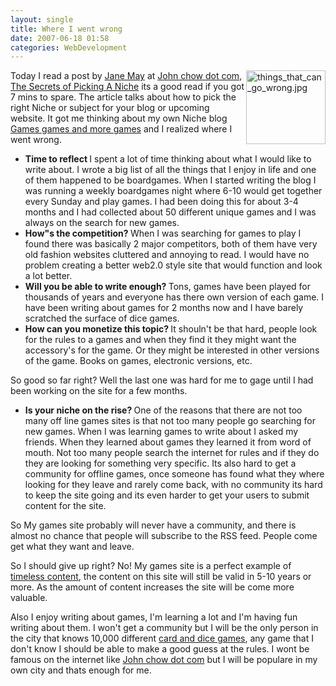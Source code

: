 ```yaml
---
layout: single
title: Where I went wrong 
date: 2007-06-18 01:58
categories: WebDevelopment
---
```

<img src="/public/uploads/2007/06/things_that_can_go_wrong.thumbnail.jpg" alt="things_that_can_go_wrong.jpg" align="right" height="118" width="127" />Today I read a post by <a href="http://www.janemayblogs.com/">Jane May</a> at <a href="http://www.johnchow.com">John chow dot com</a>, <a href="http://www.johnchow.com/the-secrets-of-picking-a-niche/">The Secrets of Picking A Niche</a> its a good read if you got 7 mins to spare. The article talks about how to pick the right Niche or subject for your blog or upcoming website. It got me thinking about my own Niche blog <a href="http://www.abluestar.com/games/">Games games and more games</a> and I realized where I went wrong.
<ul>
	<li><strong>Time to reflect
</strong>I spent a lot of time thinking about what I would like to write about. I wrote a big list of all the things that I enjoy in life and one of them happened to be boardgames. When I started writing the blog I was running a weekly boardgames night where 6-10 would get together every Sunday and play games. I had been doing this for about 3-4 months and I had collected about 50 different unique games and I was always on the search for new games.</li>
	<li><strong>How&quot;s the competition?
</strong>When I was searching for games to play I found there was basically 2 major competitors, both of them have very old fashion websites cluttered and annoying to read. I would have no problem creating a better web2.0 style site that would function and look a lot better.</li>
	<li><strong>Will you be able to write enough?
</strong>Tons, games have been played for thousands of years and everyone has there own version of each game. I have been writing about games for 2 months now and I have barely scratched the surface of dice games. <strong>
</strong></li>
	<li><strong>How can you monetize this topic?
</strong>It shouln't be that hard, people look for the rules to a games and when they find it they might want the accessory's for the game. Or they might be interested in other versions of the game. Books on games, electronic versions, etc.</li>
</ul>
So good so far right?
Well the last one was hard for me to gage until I had been working on the site for a few months.
<ul>
	<li><strong>Is your niche on the rise?
</strong>One of the reasons that there are not too many off line games sites is that not too many people go searching for new games. When I was learning games to write about I asked my friends. When they learned about games they learned it from word of mouth. Not too many people search the internet for rules and if they do they are looking for something very specific. Its also hard to get a community for offline games, once someone has found what they where looking for they leave and rarely come back, with no community its hard to keep the site going and its even harder to get your users to submit content for the site.</li>
</ul>
So My games site probably will never have a community, and there is almost no chance that people will subscribe to the RSS feed.  People come get what they want and leave.

So I should give up right?
No!  My games site is a perfect example of <a href="/timeless-content/">timeless content</a>, the content on this site will still be valid in 5-10 years or more. As the amount of content increases the site will be come more valuable.

Also I enjoy writing about games, I'm learning a lot and I'm having fun writing about them. I won't get a community but I will be the only person in the city that knows 10,000 different <a href="http://www.abluestar.com/games/">card and dice games</a>, any game that I don't know I should be able to make a good guess at the rules. I wont be famous on the internet like <a href="http://www.johnchow.com">John chow dot com</a> but I will be populare in my own city and thats enough for me.
